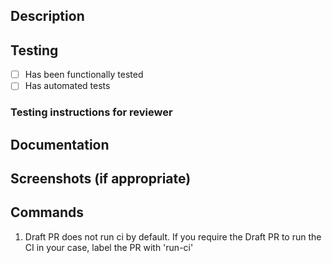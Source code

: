## Description

<!--- Describe your changes in detail -->

## Testing

- [ ] Has been functionally tested
- [ ] Has automated tests

### Testing instructions for reviewer

## Documentation

<!--- Point to any relevant documentation that might help the reviewer -->

## Screenshots (if appropriate)


## Commands 

1. Draft PR does not run ci by default. If you require the Draft PR to run the CI in your case, label the PR with 'run-ci'